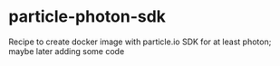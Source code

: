 # particle-photon-sdk
Recipe to create docker image with particle.io SDK for at least photon; maybe later adding some code
